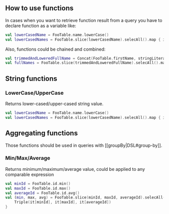 
## How to use functions
In cases when you want to retrieve function result from a query you have to declare function as a variable like:
```kotlin
val lowerCasedName = FooTable.name.lowerCase()
val lowerCasedNames = FooTable.slice(lowerCasedName).selecAll().map { it[lowerCasedName] }

``` 
Also, functions could be chained and combined:
```kotlin
val trimmedAndLoweredFullName = Concat(FooTable.firstName, stringLiteral(" "), FooTable.lastName).trim().lowerCase()
val fullNames = FooTable.slice(trimmedAndLoweredFullName).selecAll().map { it[trimmedAndLoweredFullName] }

```

## String functions
### LowerCase/UpperCase
Returns lower-cased/upper-cased string value.
```kotlin
val lowerCasedName = FooTable.name.lowerCase()
val lowerCasedNames = FooTable.slice(lowerCasedName).selecAll().map { it[lowerCasedName] }

```


## Aggregating functions
Those functions should be used in queries with [[groupBy|DSL#group-by]].
### Min/Max/Average
Returns minimum/maximum/average value, could be applied to any comparable expression
```kotlin
val minId = FooTable.id.min()
val maxId = FooTable.id.max()
val averageId = FooTable.id.avg()
val (min, max, avg) = FooTable.slice(minId, maxId, averageId).selecAll().map { 
    Triple(it[minId], it[maxId], it[averageId]) 
}

```